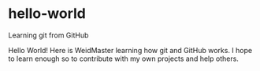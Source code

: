 # hello-world
Learning git from GitHub

Hello World! Here is WeidMaster learning how git and GitHub works.
I hope to learn enough so to contribute with my own projects and help others.
